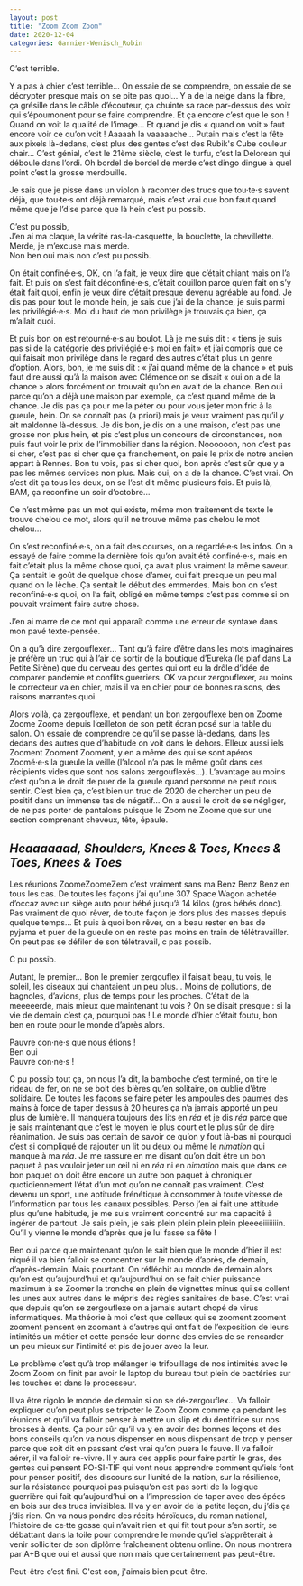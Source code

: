 ```yaml
---
layout: post
title: "Zoom Zoom Zoom"
date: 2020-12-04
categories: Garnier-Wenisch_Robin
---
```


C’est terrible.

Y a pas à chier c’est terrible... On essaie de se comprendre, on essaie de se décrypter presque mais on se pite pas quoi... Y a de la neige dans la fibre, ça grésille dans le câble d’écouteur, ça chuinte sa race par-dessus des voix qui s’époumonent pour se faire comprendre. Et ça encore c’est que le son ! Quand on voit la qualité de l’image... Et quand je dis « quand on voit » faut encore voir ce qu’on voit ! Aaaaah la vaaaaache... Putain mais c’est la fête aux pixels là-dedans, c’est plus des gentes c’est des Rubik's Cube couleur chair... C’est génial, c’est le 21ème siècle, c’est le turfu, c’est la Delorean qui déboule dans l’ordi. Oh bordel de bordel de merde c’est dingo dingue à quel point c’est la grosse merdouille.

Je sais que je pisse dans un violon à raconter des trucs que tou·te·s savent déjà, que tou·te·s ont déjà remarqué, mais c’est vrai que bon faut quand même que je l’dise parce que là hein c’est pu possib.

C’est pu possib,  
J’en ai ma claque, la vérité ras-la-casquette, la bouclette, la chevillette. Merde, je m’excuse mais merde.  
Non ben oui mais non c’est pu possib.

On était confiné·e·s, OK, on l’a fait, je veux dire que c’était chiant mais on l’a fait. Et puis on s’est fait déconfiné·e·s, c’était couillon parce qu’en fait on s’y était fait quoi, enfin je veux dire c’était presque devenu agréable au fond. Je dis pas pour tout le monde hein, je sais que j’ai de la chance, je suis parmi les privilégié·e·s. Moi du haut de mon privilège je trouvais ça bien, ça m’allait quoi.

Et puis bon on est retourné·e·s au boulot. Là je me suis dit : « tiens je suis pas si de la catégorie des privilégié·e·s moi en fait » et j’ai compris que ce qui faisait mon privilège dans le regard des autres c’était plus un genre d’option. Alors, bon, je me suis dit : « j’ai quand même de la chance » et puis faut dire aussi qu’à la maison avec Clémence on se disait « oui on a de la chance » alors forcément on trouvait qu’on en avait de la chance. Ben oui parce qu’on a déjà une maison par exemple, ça c’est quand même de la chance. Je dis pas ça pour me la péter ou pour vous jeter mon fric à la gueule, hein. On se connaît pas (a priori) mais je veux vraiment pas qu’il y ait maldonne là-dessus. Je dis bon, je dis on a une maison, c’est pas une grosse non plus hein, et pis c’est plus un concours de circonstances, non puis faut voir le prix de l’immobilier dans la région. Noooooon, non c’est pas si cher, c’est pas si cher que ça franchement, on paie le prix de notre ancien appart à Rennes. Bon tu vois, pas si cher quoi, bon après c’est sûr que y a pas les mêmes services non plus. Mais oui, on a de la chance. C’est vrai. On s’est dit ça tous les deux, on se l’est dit même plusieurs fois. Et puis là, BAM, ça reconfine un soir d’octobre...

Ce n’est même pas un mot qui existe, même mon traitement de texte le trouve chelou ce mot, alors qu’il ne trouve même pas chelou le mot chelou...

On s’est reconfiné·e·s, on a fait des courses, on a regardé·e·s les infos. On a essayé de faire comme la dernière fois qu’on avait été confiné·e·s, mais en fait c’était plus la même chose quoi, ça avait plus vraiment la même saveur. Ça sentait le goût de quelque chose d’amer, qui fait presque un peu mal quand on le lèche. Ça sentait le début des emmerdes. Mais bon on s’est reconfiné·e·s quoi, on l’a fait, obligé en même temps c’est pas comme si on pouvait vraiment faire autre chose.

J’en ai marre de ce mot qui apparaît comme une erreur de syntaxe dans mon pavé texte-pensée.

On a qu’à dire zergouflexer... Tant qu’à faire d’être dans les mots imaginaires je préfère un truc qui à l’air de sortir de la boutique d’Eureka (le piaf dans La Petite Sirène) que du cerveau des gentes qui ont eu la drôle d’idée de comparer pandémie et conflits guerriers. OK va pour zergouflexer, au moins le correcteur va en chier, mais il va en chier pour de bonnes raisons, des raisons marrantes quoi.

Alors voilà, ça zergouflexe, et pendant un bon zergouflexe ben on Zoome Zoome Zoome depuis l’œilleton de son petit écran posé sur la table du salon. On essaie de comprendre ce qu’il se passe là-dedans, dans les dedans des autres que d’habitude on voit dans le dehors. Elleux aussi iels Zooment Zooment Zooment, y en a même des qui se sont apéros Zoomé·e·s la gueule la veille (l’alcool n’a pas le même goût dans ces récipients vides que sont nos salons zergouflexés...). L’avantage au moins c’est qu’on a le droit de puer de la gueule quand personne ne peut nous sentir. C’est bien ça, c’est bien un truc de 2020 de chercher un peu de positif dans un immense tas de négatif... On a aussi le droit de se négliger, de ne pas porter de pantalons puisque le Zoom ne Zoome que sur une section comprenant cheveux, tête, épaule.

## *Heaaaaaad, Shoulders, Knees & Toes, Knees & Toes, Knees & Toes*

Les réunions ZoomeZoomeZem c’est vraiment sans ma Benz Benz Benz en tous les cas. De toutes les façons j’ai qu’une 307 Space Wagon achetée d’occaz avec un siège auto pour bébé jusqu’à 14 kilos (gros bébés donc). Pas vraiment de quoi rêver, de toute façon je dors plus des masses depuis quelque temps... Et puis à quoi bon rêver, on a beau rester en bas de pyjama et puer de la gueule on en reste pas moins en train de télétravailler. On peut pas se défiler de son télétravail, c pas possib.

C pu possib.

Autant, le premier... Bon le premier zergouflex il faisait beau, tu vois, le soleil, les oiseaux qui chantaient un peu plus... Moins de pollutions, de bagnoles, d’avions, plus de temps pour les proches. C’était de la meeeeerde, mais mieux que maintenant tu vois ? On se disait presque : si la vie de demain c’est ça, pourquoi pas ! Le monde d’hier c’était foutu, bon ben en route pour le monde d’après alors.

Pauvre con·ne·s que nous étions !  
Ben oui  
Pauvre con·ne·s !

C pu possib tout ça, on nous l’a dit, la bamboche c’est terminé, on tire le rideau de fer, on ne se boit des bières qu’en solitaire, on oublie d’être solidaire. De toutes les façons se faire péter les ampoules des paumes des mains à force de taper dessus à 20 heures ça n’a jamais apporté un peu plus de lumière. Il manquera toujours des lits en *réa* et je dis *réa* parce que je sais maintenant que c’est le moyen le plus court et le plus sûr de dire réanimation. Je suis pas certain de savoir ce qu’on y fout là-bas ni pourquoi c’est si compliqué de rajouter un lit ou deux ou même le *nimation* qui manque à ma *réa*. Je me rassure en me disant qu’on doit être un bon paquet à pas vouloir jeter un œil ni en *réa* ni en *nimation* mais que dans ce bon paquet on doit être encore un autre bon paquet à chroniquer quotidiennement l’état d’un mot qu’on ne connaît pas vraiment. C’est devenu un sport, une aptitude frénétique à consommer à toute vitesse de l’information par tous les canaux possibles. Perso j’en ai fait une attitude plus qu’une habitude, je me suis vraiment concentré sur ma capacité à ingérer de partout. Je sais plein, je sais plein plein plein plein pleeeeiiiiiiiin. Qu’il y vienne le monde d’après que je lui fasse sa fête !

Ben oui parce que maintenant qu’on le sait bien que le monde d’hier il est niqué il va bien falloir se concentrer sur le monde d’après, de demain, d’après-demain. Mais pourtant. On réfléchit au monde de demain alors qu’on est qu’aujourd’hui et qu’aujourd’hui on se fait chier puissance maximum à se Zoomer la tronche en plein de vignettes minus qui se collent les unes aux autres dans le mépris des règles sanitaires de base. C’est vrai que depuis qu’on se zergouflexe on a jamais autant chopé de virus informatiques. Ma théorie à moi c’est que celleux qui se zooment zooment zooment pensent en zoomant à d’autres qui ont fait de l’exposition de leurs intimités un métier et cette pensée leur donne des envies de se rencarder un peu mieux sur l’intimité et pis de jouer avec la leur.

Le problème c’est qu’à trop mélanger le trifouillage de nos intimités avec le Zoom Zoom on finit par avoir le laptop du bureau tout plein de bactéries sur les touches et dans le processeur.

Il va être rigolo le monde de demain si on se dé-zergouflex... Va falloir expliquer qu’on peut plus se tripoter le Zoom Zoom comme ça pendant les réunions et qu’il va falloir penser à mettre un slip et du dentifrice sur nos brosses à dents. Ça pour sûr qu’il va y en avoir des bonnes leçons et des bons conseils qu’on va nous dispenser en nous dispensant de trop y penser parce que soit dit en passant c’est vrai qu’on puera le fauve. Il va falloir aérer, il va falloir re-vivre. Il y aura des applis pour faire partir le gras, des gentes qui pensent PO-SI-TIF qui vont nous apprendre comment qu’iels font pour penser positif, des discours sur l’unité de la nation, sur la résilience, sur la résistance pourquoi pas puisqu’on est pas sorti de la logique guerrière qui fait qu’aujourd’hui on a l’impression de taper avec des épées en bois sur des trucs invisibles. Il va y en avoir de la petite leçon, du j’dis ça j’dis rien. On va nous pondre des récits héroïques, du roman national, l’histoire de ce·tte gosse qui n’avait rien et qui fit tout pour s’en sortir, se débattant dans la toile pour comprendre le monde qu’iel s’apprêterait à venir solliciter de son diplôme fraîchement obtenu online. On nous montrera par A+B que oui et aussi que non mais que certainement pas peut-être. 

Peut-être c’est fini. C'est con, j'aimais bien peut-être.
